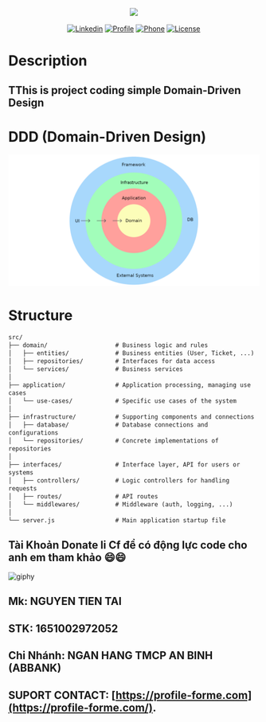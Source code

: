 <p align="center"><a href="https://profile-forme.com" target="_blank"><img src="https://res.cloudinary.com/ecommerce2021/image/upload/v1659065987/avatar/logo_begsn1.png" width="300"></a></p>

<p align="center">
<a href="https://www.linkedin.com/in/tai-nguyen-tien-787545213/"><img src="https://img.icons8.com/color/48/000000/linkedin-circled--v1.png" alt="Linkedin"></a>
<a href="https://profile-forme.surge.sh"><img src="https://img.icons8.com/color/48/000000/internet--v1.png" alt="Profile"></a>
<a href="tel:0798805741"><img src="https://img.icons8.com/color/48/000000/apple-phone.png" alt="Phone"></a>
<a href = "mailto:nguyentientai10@gmail.com"><img src="https://img.icons8.com/fluency/48/000000/send-mass-email.png" alt="License"></a>
</p>

# Description

## TThis is project coding simple Domain-Driven Design

# DDD (Domain-Driven Design)

![DDD](./docs/assets/ddd_layers.png)

# Structure

```
src/
├── domain/                   # Business logic and rules
│   ├── entities/             # Business entities (User, Ticket, ...)
│   ├── repositories/         # Interfaces for data access
│   └── services/             # Business services
│
├── application/              # Application processing, managing use cases
│   └── use-cases/            # Specific use cases of the system
│
├── infrastructure/           # Supporting components and connections
│   ├── database/             # Database connections and configurations
│   └── repositories/         # Concrete implementations of repositories
│
├── interfaces/               # Interface layer, API for users or systems
│   ├── controllers/          # Logic controllers for handling requests
│   ├── routes/               # API routes
│   └── middlewares/          # Middleware (auth, logging, ...)
│
└── server.js                 # Main application startup file

```

## Tài Khoản Donate li Cf để có động lực code cho anh em tham khảo 😄😄

![giphy](https://3.bp.blogspot.com/-SzGvXn2sTmw/V6k-90GH3ZI/AAAAAAAAIsk/Q678Pil-0kITLPa3fD--JkNdnJVKi_BygCLcB/s1600/cf10-fbc08%2B%25281%2529.gif)

## Mk: NGUYEN TIEN TAI

## STK: 1651002972052

## Chi Nhánh: NGAN HANG TMCP AN BINH (ABBANK)

## SUPORT CONTACT: [https://profile-forme.com](https://profile-forme.com/).

